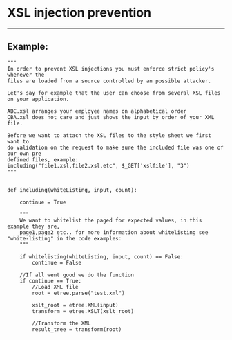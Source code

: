 # XSL injection prevention
-------

## Example:

    
    """
	In order to prevent XSL injections you must enforce strict policy's whenever the
	files are loaded from a source controlled by an possible attacker.

	Let's say for example that the user can choose from several XSL files on your application.

	ABC.xsl arranges your employee names on alphabetical order
	CBA.xsl does not care and just shows the input by order of your XML file.

	Before we want to attach the XSL files to the style sheet we first want to
	do validation on the request to make sure the included file was one of our own pre
	defined files, example:
	including("file1.xsl,file2.xsl,etc", $_GET['xslfile'], "3")
	"""


	def including(whiteListing, input, count):

		continue = True

		"""
		We want to whitelist the paged for expected values, in this example they are,
		page1,page2 etc.. for more information about whitelisting see "white-listing" in the code examples:
		"""

		if whitelisting(whiteListing, input, count) == False:
			continue = False

		//If all went good we do the function
		if continue == True:
			//Load XML file
			root = etree.parse("test.xml")

			xslt_root = etree.XML(input)
			transform = etree.XSLT(xslt_root)

			//Transform the XML
			result_tree = transform(root)
